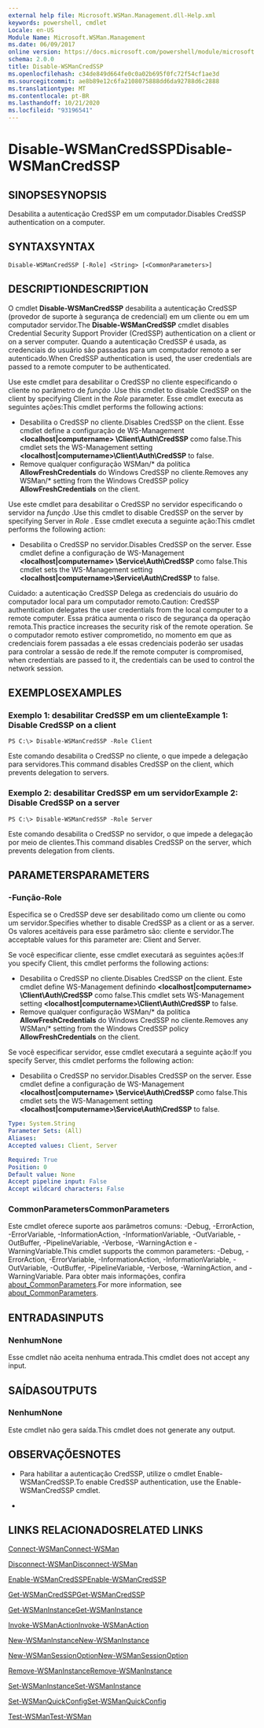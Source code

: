 ```yaml
---
external help file: Microsoft.WSMan.Management.dll-Help.xml
keywords: powershell, cmdlet
Locale: en-US
Module Name: Microsoft.WSMan.Management
ms.date: 06/09/2017
online version: https://docs.microsoft.com/powershell/module/microsoft.wsman.management/disable-wsmancredssp?view=powershell-5.1&WT.mc_id=ps-gethelp
schema: 2.0.0
title: Disable-WSManCredSSP
ms.openlocfilehash: c34de849d664fe0c0a02b695f0fc72f54cf1ae3d
ms.sourcegitcommit: ae8b89e12c6fa2108075888dd6da92788d6c2888
ms.translationtype: MT
ms.contentlocale: pt-BR
ms.lasthandoff: 10/21/2020
ms.locfileid: "93196541"
---
```

# <span data-ttu-id="19c71-103">Disable-WSManCredSSP</span><span class="sxs-lookup"><span data-stu-id="19c71-103">Disable-WSManCredSSP</span></span>

## <span data-ttu-id="19c71-104">SINOPSE</span><span class="sxs-lookup"><span data-stu-id="19c71-104">SYNOPSIS</span></span>
<span data-ttu-id="19c71-105">Desabilita a autenticação CredSSP em um computador.</span><span class="sxs-lookup"><span data-stu-id="19c71-105">Disables CredSSP authentication on a computer.</span></span>

## <span data-ttu-id="19c71-106">SYNTAX</span><span class="sxs-lookup"><span data-stu-id="19c71-106">SYNTAX</span></span>

```
Disable-WSManCredSSP [-Role] <String> [<CommonParameters>]
```

## <span data-ttu-id="19c71-107">DESCRIPTION</span><span class="sxs-lookup"><span data-stu-id="19c71-107">DESCRIPTION</span></span>
<span data-ttu-id="19c71-108">O cmdlet **Disable-WSManCredSSP** desabilita a autenticação CredSSP (provedor de suporte à segurança de credencial) em um cliente ou em um computador servidor.</span><span class="sxs-lookup"><span data-stu-id="19c71-108">The **Disable-WSManCredSSP** cmdlet disables Credential Security Support Provider (CredSSP) authentication on a client or on a server computer.</span></span>
<span data-ttu-id="19c71-109">Quando a autenticação CredSSP é usada, as credenciais do usuário são passadas para um computador remoto a ser autenticado.</span><span class="sxs-lookup"><span data-stu-id="19c71-109">When CredSSP authentication is used, the user credentials are passed to a remote computer to be authenticated.</span></span>

<span data-ttu-id="19c71-110">Use este cmdlet para desabilitar o CredSSP no cliente especificando o cliente no parâmetro de *função* .</span><span class="sxs-lookup"><span data-stu-id="19c71-110">Use this cmdlet to disable CredSSP on the client by specifying Client in the *Role* parameter.</span></span>
<span data-ttu-id="19c71-111">Esse cmdlet executa as seguintes ações:</span><span class="sxs-lookup"><span data-stu-id="19c71-111">This cmdlet performs the following actions:</span></span>

- <span data-ttu-id="19c71-112">Desabilita o CredSSP no cliente.</span><span class="sxs-lookup"><span data-stu-id="19c71-112">Disables CredSSP on the client.</span></span> <span data-ttu-id="19c71-113">Esse cmdlet define a configuração de WS-Management **\<localhost|computername\> \Client\Auth\CredSSP** como false.</span><span class="sxs-lookup"><span data-stu-id="19c71-113">This cmdlet sets the WS-Management setting **\<localhost|computername\>\Client\Auth\CredSSP** to false.</span></span>
- <span data-ttu-id="19c71-114">Remove qualquer configuração WSMan/\* da política **AllowFreshCredentials** do Windows CredSSP no cliente.</span><span class="sxs-lookup"><span data-stu-id="19c71-114">Removes any WSMan/\* setting from the Windows CredSSP policy **AllowFreshCredentials** on the client.</span></span>

<span data-ttu-id="19c71-115">Use este cmdlet para desabilitar o CredSSP no servidor especificando o servidor na *função* .</span><span class="sxs-lookup"><span data-stu-id="19c71-115">Use this cmdlet to disable CredSSP on the server by specifying Server in *Role* .</span></span>
<span data-ttu-id="19c71-116">Esse cmdlet executa a seguinte ação:</span><span class="sxs-lookup"><span data-stu-id="19c71-116">This cmdlet performs the following action:</span></span>

- <span data-ttu-id="19c71-117">Desabilita o CredSSP no servidor.</span><span class="sxs-lookup"><span data-stu-id="19c71-117">Disables CredSSP on the server.</span></span> <span data-ttu-id="19c71-118">Esse cmdlet define a configuração de WS-Management **\<localhost|computername\> \Service\Auth\CredSSP** como false.</span><span class="sxs-lookup"><span data-stu-id="19c71-118">This cmdlet sets the WS-Management setting **\<localhost|computername\>\Service\Auth\CredSSP** to false.</span></span>

<span data-ttu-id="19c71-119">Cuidado: a autenticação CredSSP Delega as credenciais do usuário do computador local para um computador remoto.</span><span class="sxs-lookup"><span data-stu-id="19c71-119">Caution: CredSSP authentication delegates the user credentials from the local computer to a remote computer.</span></span>
<span data-ttu-id="19c71-120">Essa prática aumenta o risco de segurança da operação remota.</span><span class="sxs-lookup"><span data-stu-id="19c71-120">This practice increases the security risk of the remote operation.</span></span>
<span data-ttu-id="19c71-121">Se o computador remoto estiver comprometido, no momento em que as credenciais forem passadas a ele essas credenciais poderão ser usadas para controlar a sessão de rede.</span><span class="sxs-lookup"><span data-stu-id="19c71-121">If the remote computer is compromised, when credentials are passed to it, the credentials can be used to control the network session.</span></span>

## <span data-ttu-id="19c71-122">EXEMPLOS</span><span class="sxs-lookup"><span data-stu-id="19c71-122">EXAMPLES</span></span>

### <span data-ttu-id="19c71-123">Exemplo 1: desabilitar CredSSP em um cliente</span><span class="sxs-lookup"><span data-stu-id="19c71-123">Example 1: Disable CredSSP on a client</span></span>

```
PS C:\> Disable-WSManCredSSP -Role Client
```

<span data-ttu-id="19c71-124">Este comando desabilita o CredSSP no cliente, o que impede a delegação para servidores.</span><span class="sxs-lookup"><span data-stu-id="19c71-124">This command disables CredSSP on the client, which prevents delegation to servers.</span></span>

### <span data-ttu-id="19c71-125">Exemplo 2: desabilitar CredSSP em um servidor</span><span class="sxs-lookup"><span data-stu-id="19c71-125">Example 2: Disable CredSSP on a server</span></span>

```
PS C:\> Disable-WSManCredSSP -Role Server
```

<span data-ttu-id="19c71-126">Este comando desabilita o CredSSP no servidor, o que impede a delegação por meio de clientes.</span><span class="sxs-lookup"><span data-stu-id="19c71-126">This command disables CredSSP on the server, which prevents delegation from clients.</span></span>

## <span data-ttu-id="19c71-127">PARAMETERS</span><span class="sxs-lookup"><span data-stu-id="19c71-127">PARAMETERS</span></span>

### <span data-ttu-id="19c71-128">-Função</span><span class="sxs-lookup"><span data-stu-id="19c71-128">-Role</span></span>
<span data-ttu-id="19c71-129">Especifica se o CredSSP deve ser desabilitado como um cliente ou como um servidor.</span><span class="sxs-lookup"><span data-stu-id="19c71-129">Specifies whether to disable CredSSP as a client or as a server.</span></span>
<span data-ttu-id="19c71-130">Os valores aceitáveis para esse parâmetro são: cliente e servidor.</span><span class="sxs-lookup"><span data-stu-id="19c71-130">The acceptable values for this parameter are: Client and Server.</span></span>

<span data-ttu-id="19c71-131">Se você especificar cliente, esse cmdlet executará as seguintes ações:</span><span class="sxs-lookup"><span data-stu-id="19c71-131">If you specify Client, this cmdlet performs the following actions:</span></span>

- <span data-ttu-id="19c71-132">Desabilita o CredSSP no cliente.</span><span class="sxs-lookup"><span data-stu-id="19c71-132">Disables CredSSP on the client.</span></span> <span data-ttu-id="19c71-133">Este cmdlet define WS-Management definindo **\<localhost|computername\> \Client\Auth\CredSSP** como false.</span><span class="sxs-lookup"><span data-stu-id="19c71-133">This cmdlet sets WS-Management setting **\<localhost|computername\>\Client\Auth\CredSSP** to false.</span></span>
- <span data-ttu-id="19c71-134">Remove qualquer configuração WSMan/\* da política **AllowFreshCredentials** do Windows CredSSP no cliente.</span><span class="sxs-lookup"><span data-stu-id="19c71-134">Removes any WSMan/\* setting from the Windows CredSSP policy **AllowFreshCredentials** on the client.</span></span>

<span data-ttu-id="19c71-135">Se você especificar servidor, esse cmdlet executará a seguinte ação:</span><span class="sxs-lookup"><span data-stu-id="19c71-135">If you specify Server, this cmdlet performs the following action:</span></span>

- <span data-ttu-id="19c71-136">Desabilita o CredSSP no servidor.</span><span class="sxs-lookup"><span data-stu-id="19c71-136">Disables CredSSP on the server.</span></span> <span data-ttu-id="19c71-137">Esse cmdlet define a configuração de WS-Management **\<localhost|computername\> \Service\Auth\CredSSP** como false.</span><span class="sxs-lookup"><span data-stu-id="19c71-137">This cmdlet sets the WS-Management setting **\<localhost|computername\>\Service\Auth\CredSSP** to false.</span></span>

```yaml
Type: System.String
Parameter Sets: (All)
Aliases:
Accepted values: Client, Server

Required: True
Position: 0
Default value: None
Accept pipeline input: False
Accept wildcard characters: False
```

### <span data-ttu-id="19c71-138">CommonParameters</span><span class="sxs-lookup"><span data-stu-id="19c71-138">CommonParameters</span></span>
<span data-ttu-id="19c71-139">Este cmdlet oferece suporte aos parâmetros comuns: -Debug, -ErrorAction, -ErrorVariable, -InformationAction, -InformationVariable, -OutVariable, -OutBuffer, -PipelineVariable, -Verbose, -WarningAction e -WarningVariable.</span><span class="sxs-lookup"><span data-stu-id="19c71-139">This cmdlet supports the common parameters: -Debug, -ErrorAction, -ErrorVariable, -InformationAction, -InformationVariable, -OutVariable, -OutBuffer, -PipelineVariable, -Verbose, -WarningAction, and -WarningVariable.</span></span> <span data-ttu-id="19c71-140">Para obter mais informações, confira [about_CommonParameters](https://go.microsoft.com/fwlink/?LinkID=113216).</span><span class="sxs-lookup"><span data-stu-id="19c71-140">For more information, see [about_CommonParameters](https://go.microsoft.com/fwlink/?LinkID=113216).</span></span>

## <span data-ttu-id="19c71-141">ENTRADAS</span><span class="sxs-lookup"><span data-stu-id="19c71-141">INPUTS</span></span>

### <span data-ttu-id="19c71-142">Nenhum</span><span class="sxs-lookup"><span data-stu-id="19c71-142">None</span></span>
<span data-ttu-id="19c71-143">Esse cmdlet não aceita nenhuma entrada.</span><span class="sxs-lookup"><span data-stu-id="19c71-143">This cmdlet does not accept any input.</span></span>

## <span data-ttu-id="19c71-144">SAÍDAS</span><span class="sxs-lookup"><span data-stu-id="19c71-144">OUTPUTS</span></span>

### <span data-ttu-id="19c71-145">Nenhum</span><span class="sxs-lookup"><span data-stu-id="19c71-145">None</span></span>
<span data-ttu-id="19c71-146">Este cmdlet não gera saída.</span><span class="sxs-lookup"><span data-stu-id="19c71-146">This cmdlet does not generate any output.</span></span>

## <span data-ttu-id="19c71-147">OBSERVAÇÕES</span><span class="sxs-lookup"><span data-stu-id="19c71-147">NOTES</span></span>

* <span data-ttu-id="19c71-148">Para habilitar a autenticação CredSSP, utilize o cmdlet Enable-WSManCredSSP.</span><span class="sxs-lookup"><span data-stu-id="19c71-148">To enable CredSSP authentication, use the Enable-WSManCredSSP cmdlet.</span></span>

*

## <span data-ttu-id="19c71-149">LINKS RELACIONADOS</span><span class="sxs-lookup"><span data-stu-id="19c71-149">RELATED LINKS</span></span>

[<span data-ttu-id="19c71-150">Connect-WSMan</span><span class="sxs-lookup"><span data-stu-id="19c71-150">Connect-WSMan</span></span>](Connect-WSMan.md)

[<span data-ttu-id="19c71-151">Disconnect-WSMan</span><span class="sxs-lookup"><span data-stu-id="19c71-151">Disconnect-WSMan</span></span>](Disconnect-WSMan.md)

[<span data-ttu-id="19c71-152">Enable-WSManCredSSP</span><span class="sxs-lookup"><span data-stu-id="19c71-152">Enable-WSManCredSSP</span></span>](Enable-WSManCredSSP.md)

[<span data-ttu-id="19c71-153">Get-WSManCredSSP</span><span class="sxs-lookup"><span data-stu-id="19c71-153">Get-WSManCredSSP</span></span>](Get-WSManCredSSP.md)

[<span data-ttu-id="19c71-154">Get-WSManInstance</span><span class="sxs-lookup"><span data-stu-id="19c71-154">Get-WSManInstance</span></span>](Get-WSManInstance.md)

[<span data-ttu-id="19c71-155">Invoke-WSManAction</span><span class="sxs-lookup"><span data-stu-id="19c71-155">Invoke-WSManAction</span></span>](Invoke-WSManAction.md)

[<span data-ttu-id="19c71-156">New-WSManInstance</span><span class="sxs-lookup"><span data-stu-id="19c71-156">New-WSManInstance</span></span>](New-WSManInstance.md)

[<span data-ttu-id="19c71-157">New-WSManSessionOption</span><span class="sxs-lookup"><span data-stu-id="19c71-157">New-WSManSessionOption</span></span>](New-WSManSessionOption.md)

[<span data-ttu-id="19c71-158">Remove-WSManInstance</span><span class="sxs-lookup"><span data-stu-id="19c71-158">Remove-WSManInstance</span></span>](Remove-WSManInstance.md)

[<span data-ttu-id="19c71-159">Set-WSManInstance</span><span class="sxs-lookup"><span data-stu-id="19c71-159">Set-WSManInstance</span></span>](Set-WSManInstance.md)

[<span data-ttu-id="19c71-160">Set-WSManQuickConfig</span><span class="sxs-lookup"><span data-stu-id="19c71-160">Set-WSManQuickConfig</span></span>](Set-WSManQuickConfig.md)

[<span data-ttu-id="19c71-161">Test-WSMan</span><span class="sxs-lookup"><span data-stu-id="19c71-161">Test-WSMan</span></span>](Test-WSMan.md)
